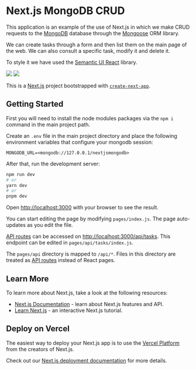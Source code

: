 # Next.js MongoDB CRUD

This application is an example of the use of Next.js in which we make CRUD requests to the [MongoDB](https://www.mongodb.com/docs/) database through the [Mongoose](https://mongoosejs.com/docs/) ORM library.

We can create tasks through a form and then list them on the main page of the web. We can also consult a specific task, modify it and delete it.

To style it we have used the [Semantic UI React](https://react.semantic-ui.com/) library.

![](https://i.ibb.co/Vt4HZgc/nextjs-mongodb-crud-list.png)
![](https://i.ibb.co/FqhZQMt/nextjs-mongodb-crud-form.png)

This is a [Next.js](https://nextjs.org/) project bootstrapped with [`create-next-app`](https://github.com/vercel/next.js/tree/canary/packages/create-next-app).

## Getting Started

First you will need to install the node modules packages via the `npm i` command in the main project path.

Create an `.env` file in the main project directory and place the following environment variables that configure your mongodb session:

    MONGODB_URL=<mongodb://127.0.0.1/nextjsmongodb>

After that, run the development server:

```bash
npm run dev
# or
yarn dev
# or
pnpm dev
```

Open [http://localhost:3000](http://localhost:3000) with your browser to see the result.

You can start editing the page by modifying `pages/index.js`. The page auto-updates as you edit the file.

[API routes](https://nextjs.org/docs/api-routes/introduction) can be accessed on [http://localhost:3000/api/tasks](http://localhost:3000/api/tasks). This endpoint can be edited in `pages/api/tasks/index.js`.

The `pages/api` directory is mapped to `/api/*`. Files in this directory are treated as [API routes](https://nextjs.org/docs/api-routes/introduction) instead of React pages.

## Learn More

To learn more about Next.js, take a look at the following resources:

- [Next.js Documentation](https://nextjs.org/docs) - learn about Next.js features and API.
- [Learn Next.js](https://nextjs.org/learn) - an interactive Next.js tutorial.

## Deploy on Vercel

The easiest way to deploy your Next.js app is to use the [Vercel Platform](https://vercel.com/new?utm_medium=default-template&filter=next.js&utm_source=create-next-app&utm_campaign=create-next-app-readme) from the creators of Next.js.

Check out our [Next.js deployment documentation](https://nextjs.org/docs/deployment) for more details.
